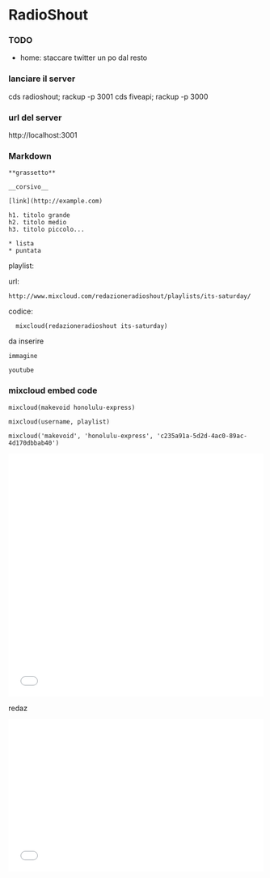 # RadioShout

### TODO

- home: staccare twitter un po dal resto


### lanciare il server


cds radioshout; rackup -p 3001
cds fiveapi; rackup -p 3000


### url del server

http://localhost:3001



### Markdown

    **grassetto**

    __corsivo__

    [link](http://example.com)

    h1. titolo grande
    h2. titolo medio
    h3. titolo piccolo...

    * lista
    * puntata

playlist:

  url:

    http://www.mixcloud.com/redazioneradioshout/playlists/its-saturday/


  codice:

      mixcloud(redazioneradioshout its-saturday)

da inserire

    immagine

    youtube


### mixcloud embed code




    mixcloud(makevoid honolulu-express)

    mixcloud(username, playlist)

    mixcloud('makevoid', 'honolulu-express', 'c235a91a-5d2d-4ac0-89ac-4d170dbbab40')

<iframe width='100%' height='480' src='//www.mixcloud.com/widget/iframe/?feed=http%3A%2F%2Fwww.mixcloud.com%2Fmakevoid%2Fplaylists%2Fhonolulu-express%2F%3Flimit%3D10&embed_uuid=c235a91a-5d2d-4ac0-89ac-4d170dbbab40&stylecolor=&embed_type=widget_standard' frameborder='0'></iframe>

redaz

<iframe width='100%' height='300' src='//www.mixcloud.com/widget/iframe/?feed=http%3A%2F%2Fwww.mixcloud.com%2Fredazioneradioshout%2Fzenergy-live-honolulu-express-radioshout%2F&embed_uuid=3fbb909c-d781-476f-acb1-c66e5ccfae68&stylecolor=&embed_type=widget_standard' frameborder='0'></iframe>